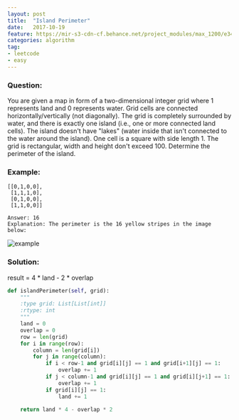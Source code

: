 ```yaml
---
layout: post
title:  "Island Perimeter"
date:   2017-10-19
feature: https://mir-s3-cdn-cf.behance.net/project_modules/max_1200/e3452a53396079.5932e355d34c3.jpg
categories: algorithm
tag:
- leetcode
- easy
---
```

### Question:
You are given a map in form of a two-dimensional integer grid where 1 represents land and 0 represents water. Grid cells are connected horizontally/vertically (not diagonally). The grid is completely surrounded by water, and there is exactly one island (i.e., one or more connected land cells). The island doesn't have "lakes" (water inside that isn't connected to the water around the island). One cell is a square with side length 1. The grid is rectangular, width and height don't exceed 100. Determine the perimeter of the island.

### Example:
```
[[0,1,0,0],
 [1,1,1,0],
 [0,1,0,0],
 [1,1,0,0]]

Answer: 16
Explanation: The perimeter is the 16 yellow stripes in the image below:
```
![example](https://leetcode.com/static/images/problemset/island.png)

### Solution:
result = 4 * land - 2 * overlap
```python
def islandPerimeter(self, grid):
    """
    :type grid: List[List[int]]
    :rtype: int
    """
    land = 0
    overlap = 0
    row = len(grid)
    for i in range(row):
        column = len(grid[i])
        for j in range(column):
            if i < row-1 and grid[i][j] == 1 and grid[i+1][j] == 1:
                overlap += 1
            if j < column-1 and grid[i][j] == 1 and grid[i][j+1] == 1:
                overlap += 1
            if grid[i][j] == 1:
                land += 1

    return land * 4 - overlap * 2
```
